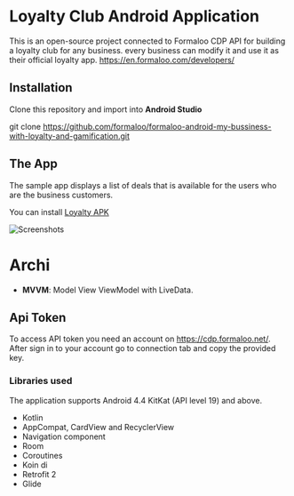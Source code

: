 # Loyalty Club Android Application
This is an open-source project connected to Formaloo CDP API for building a loyalty club for any business.
every business can modify it and use it as their official loyalty app.
https://en.formaloo.com/developers/

## Installation
Clone this repository and import into **Android Studio**

git clone https://github.com/formaloo/formaloo-android-my-bussiness-with-loyalty-and-gamification.git


## The App
The sample app displays a list of deals that is available for the users who are the business customers. 

You can install [Loyalty APK](https://play.google.com/store/apps/details?id=co.idearun.twitter&hl=en&gl=US)

![Screenshots](images/twitter.jpg)

# Archi
* __MVVM__: Model View ViewModel with LiveData.

## Api Token
To access API token you need an account on https://cdp.formaloo.net/. 
After sign in to your account go to connection tab and copy the provided key.

### Libraries used
The application supports Android 4.4 KitKat (API level 19) and above.

* Kotlin
* AppCompat, CardView and RecyclerView
* Navigation component
* Room
* Coroutines
* Koin di
* Retrofit 2
* Glide



